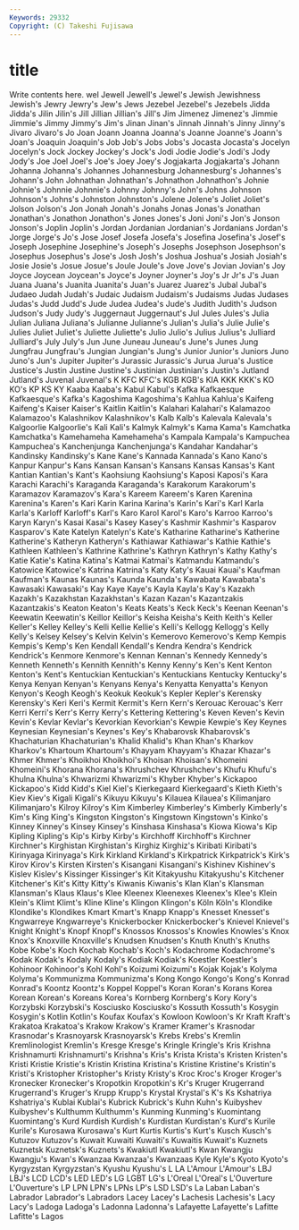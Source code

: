 ```yaml
---
Keywords: 29332 
Copyright: (C) Takeshi Fujisawa
---
```


# title

Write contents here.
wel Jewell Jewell's
Jewel's Jewish Jewishness Jewish's Jewry Jewry's Jew's Jews Jezebel Jezebel's
Jezebels Jidda Jidda's Jilin Jilin's Jill Jillian Jillian's Jill's Jim
Jimenez Jimenez's Jimmie Jimmie's Jimmy Jimmy's Jim's Jinan Jinan's Jinnah
Jinnah's Jinny Jinny's Jivaro Jivaro's Jo Joan Joann Joanna Joanna's
Joanne Joanne's Joann's Joan's Joaquin Joaquin's Job Job's Jobs Jobs's
Jocasta Jocasta's Jocelyn Jocelyn's Jock Jockey Jockey's Jock's Jodi Jodie
Jodie's Jodi's Jody Jody's Joe Joel Joel's Joe's Joey Joey's
Jogjakarta Jogjakarta's Johann Johanna Johanna's Johannes Johannesburg Johannesburg's Johannes's Johann's
John Johnathan Johnathan's Johnathon Johnathon's Johnie Johnie's Johnnie Johnnie's Johnny
Johnny's John's Johns Johnson Johnson's Johns's Johnston Johnston's Jolene Jolene's
Joliet Joliet's Jolson Jolson's Jon Jonah Jonah's Jonahs Jonas Jonas's
Jonathan Jonathan's Jonathon Jonathon's Jones Jones's Joni Joni's Jon's Jonson
Jonson's Joplin Joplin's Jordan Jordanian Jordanian's Jordanians Jordan's Jorge Jorge's
Jo's Jose Josef Josefa Josefa's Josefina Josefina's Josef's Joseph Josephine
Josephine's Joseph's Josephs Josephson Josephson's Josephus Josephus's Jose's Josh Josh's
Joshua Joshua's Josiah Josiah's Josie Josie's Josue Josue's Joule Joule's
Jove Jove's Jovian Jovian's Joy Joyce Joycean Joycean's Joyce's Joyner
Joyner's Joy's Jr Jr's J's Juan Juana Juana's Juanita Juanita's
Juan's Juarez Juarez's Jubal Jubal's Judaeo Judah Judah's Judaic Judaism
Judaism's Judaisms Judas Judases Judas's Judd Judd's Jude Judea Judea's
Jude's Judith Judith's Judson Judson's Judy Judy's Juggernaut Juggernaut's Jul
Jules Jules's Julia Julian Juliana Juliana's Julianne Julianne's Julian's Julia's
Julie Julie's Julies Juliet Juliet's Juliette Juliette's Julio Julio's Julius
Julius's Julliard Julliard's July July's Jun June Juneau Juneau's June's
Junes Jung Jungfrau Jungfrau's Jungian Jungian's Jung's Junior Junior's Juniors
Juno Juno's Jun's Jupiter Jupiter's Jurassic Jurassic's Jurua Jurua's Justice
Justice's Justin Justine Justine's Justinian Justinian's Justin's Jutland Jutland's Juvenal
Juvenal's K KFC KFC's KGB KGB's KIA KKK KKK's KO
KO's KP KS KY Kaaba Kaaba's Kabul Kabul's Kafka Kafkaesque
Kafkaesque's Kafka's Kagoshima Kagoshima's Kahlua Kahlua's Kaifeng Kaifeng's Kaiser Kaiser's
Kaitlin Kaitlin's Kalahari Kalahari's Kalamazoo Kalamazoo's Kalashnikov Kalashnikov's Kalb Kalb's
Kalevala Kalevala's Kalgoorlie Kalgoorlie's Kali Kali's Kalmyk Kalmyk's Kama Kama's
Kamchatka Kamchatka's Kamehameha Kamehameha's Kampala Kampala's Kampuchea Kampuchea's Kanchenjunga Kanchenjunga's
Kandahar Kandahar's Kandinsky Kandinsky's Kane Kane's Kannada Kannada's Kano Kano's
Kanpur Kanpur's Kans Kansan Kansan's Kansans Kansas Kansas's Kant Kantian
Kantian's Kant's Kaohsiung Kaohsiung's Kaposi Kaposi's Kara Karachi Karachi's Karaganda
Karaganda's Karakorum Karakorum's Karamazov Karamazov's Kara's Kareem Kareem's Karen Karenina
Karenina's Karen's Kari Karin Karina Karina's Karin's Kari's Karl Karla
Karla's Karloff Karloff's Karl's Karo Karol Karol's Karo's Karroo Karroo's
Karyn Karyn's Kasai Kasai's Kasey Kasey's Kashmir Kashmir's Kasparov Kasparov's
Kate Katelyn Katelyn's Kate's Katharine Katharine's Katherine Katherine's Katheryn Katheryn's
Kathiawar Kathiawar's Kathie Kathie's Kathleen Kathleen's Kathrine Kathrine's Kathryn Kathryn's
Kathy Kathy's Katie Katie's Katina Katina's Katmai Katmai's Katmandu Katmandu's
Katowice Katowice's Katrina Katrina's Katy Katy's Kauai Kauai's Kaufman Kaufman's
Kaunas Kaunas's Kaunda Kaunda's Kawabata Kawabata's Kawasaki Kawasaki's Kay Kaye
Kaye's Kayla Kayla's Kay's Kazakh Kazakh's Kazakhstan Kazakhstan's Kazan Kazan's
Kazantzakis Kazantzakis's Keaton Keaton's Keats Keats's Keck Keck's Keenan Keenan's
Keewatin Keewatin's Keillor Keillor's Keisha Keisha's Keith Keith's Keller Keller's
Kelley Kelley's Kelli Kellie Kellie's Kelli's Kellogg Kellogg's Kelly Kelly's
Kelsey Kelsey's Kelvin Kelvin's Kemerovo Kemerovo's Kemp Kempis Kempis's Kemp's
Ken Kendall Kendall's Kendra Kendra's Kendrick Kendrick's Kenmore Kenmore's Kennan
Kennan's Kennedy Kennedy's Kenneth Kenneth's Kennith Kennith's Kenny Kenny's Ken's
Kent Kenton Kenton's Kent's Kentuckian Kentuckian's Kentuckians Kentucky Kentucky's Kenya
Kenyan Kenyan's Kenyans Kenya's Kenyatta Kenyatta's Kenyon Kenyon's Keogh Keogh's
Keokuk Keokuk's Kepler Kepler's Kerensky Kerensky's Keri Keri's Kermit Kermit's
Kern Kern's Kerouac Kerouac's Kerr Kerri Kerri's Kerr's Kerry Kerry's
Kettering Kettering's Keven Keven's Kevin Kevin's Kevlar Kevlar's Kevorkian Kevorkian's
Kewpie Kewpie's Key Keynes Keynesian Keynesian's Keynes's Key's Khabarovsk Khabarovsk's
Khachaturian Khachaturian's Khalid Khalid's Khan Khan's Kharkov Kharkov's Khartoum Khartoum's
Khayyam Khayyam's Khazar Khazar's Khmer Khmer's Khoikhoi Khoikhoi's Khoisan Khoisan's
Khomeini Khomeini's Khorana Khorana's Khrushchev Khrushchev's Khufu Khufu's Khulna Khulna's
Khwarizmi Khwarizmi's Khyber Khyber's Kickapoo Kickapoo's Kidd Kidd's Kiel Kiel's
Kierkegaard Kierkegaard's Kieth Kieth's Kiev Kiev's Kigali Kigali's Kikuyu Kikuyu's
Kilauea Kilauea's Kilimanjaro Kilimanjaro's Kilroy Kilroy's Kim Kimberley Kimberley's Kimberly
Kimberly's Kim's King King's Kingston Kingston's Kingstown Kingstown's Kinko's Kinney
Kinney's Kinsey Kinsey's Kinshasa Kinshasa's Kiowa Kiowa's Kip Kipling Kipling's
Kip's Kirby Kirby's Kirchhoff Kirchhoff's Kirchner Kirchner's Kirghistan Kirghistan's Kirghiz
Kirghiz's Kiribati Kiribati's Kirinyaga Kirinyaga's Kirk Kirkland Kirkland's Kirkpatrick Kirkpatrick's
Kirk's Kirov Kirov's Kirsten Kirsten's Kisangani Kisangani's Kishinev Kishinev's Kislev
Kislev's Kissinger Kissinger's Kit Kitakyushu Kitakyushu's Kitchener Kitchener's Kit's Kitty
Kitty's Kiwanis Kiwanis's Klan Klan's Klansman Klansman's Klaus Klaus's Klee
Kleenex Kleenexes Kleenex's Klee's Klein Klein's Klimt Klimt's Kline Kline's
Klingon Klingon's Köln Köln's Klondike Klondike's Klondikes Kmart Kmart's Knapp
Knapp's Knesset Knesset's Kngwarreye Kngwarreye's Knickerbocker Knickerbocker's Knievel Knievel's Knight
Knight's Knopf Knopf's Knossos Knossos's Knowles Knowles's Knox Knox's Knoxville
Knoxville's Knudsen Knudsen's Knuth Knuth's Knuths Kobe Kobe's Koch Kochab
Kochab's Koch's Kodachrome Kodachrome's Kodak Kodak's Kodaly Kodaly's Kodiak Kodiak's
Koestler Koestler's Kohinoor Kohinoor's Kohl Kohl's Koizumi Koizumi's Kojak Kojak's
Kolyma Kolyma's Kommunizma Kommunizma's Kong Kongo Kongo's Kong's Konrad Konrad's
Koontz Koontz's Koppel Koppel's Koran Koran's Korans Korea Korean Korean's
Koreans Korea's Kornberg Kornberg's Kory Kory's Korzybski Korzybski's Kosciusko Kosciusko's
Kossuth Kossuth's Kosygin Kosygin's Kotlin Kotlin's Koufax Koufax's Kowloon Kowloon's
Kr Kraft Kraft's Krakatoa Krakatoa's Krakow Krakow's Kramer Kramer's Krasnodar
Krasnodar's Krasnoyarsk Krasnoyarsk's Krebs Krebs's Kremlin Kremlinologist Kremlin's Kresge Kresge's
Kringle Kringle's Kris Krishna Krishnamurti Krishnamurti's Krishna's Kris's Krista Krista's
Kristen Kristen's Kristi Kristie Kristie's Kristin Kristina Kristina's Kristine Kristine's
Kristin's Kristi's Kristopher Kristopher's Kristy Kristy's Kroc Kroc's Kroger Kroger's
Kronecker Kronecker's Kropotkin Kropotkin's Kr's Kruger Krugerrand Krugerrand's Kruger's Krupp
Krupp's Krystal Krystal's K's Ks Kshatriya Kshatriya's Kublai Kublai's Kubrick
Kubrick's Kuhn Kuhn's Kuibyshev Kuibyshev's Kulthumm Kulthumm's Kunming Kunming's Kuomintang
Kuomintang's Kurd Kurdish Kurdish's Kurdistan Kurdistan's Kurd's Kurile Kurile's Kurosawa
Kurosawa's Kurt Kurtis Kurtis's Kurt's Kusch Kusch's Kutuzov Kutuzov's Kuwait
Kuwaiti Kuwaiti's Kuwaitis Kuwait's Kuznets Kuznetsk Kuznetsk's Kuznets's Kwakiutl Kwakiutl's
Kwan Kwangju Kwangju's Kwan's Kwanzaa Kwanzaa's Kwanzaas Kyle Kyle's Kyoto
Kyoto's Kyrgyzstan Kyrgyzstan's Kyushu Kyushu's L LA L'Amour L'Amour's LBJ
LBJ's LCD LCD's LED LED's LG LGBT LG's L'Oreal L'Oreal's
L'Ouverture L'Ouverture's LP LPN LPN's LPNs LP's LSD LSD's La
Laban Laban's Labrador Labrador's Labradors Lacey Lacey's Lachesis Lachesis's Lacy
Lacy's Ladoga Ladoga's Ladonna Ladonna's Lafayette Lafayette's Lafitte Lafitte's Lagos
